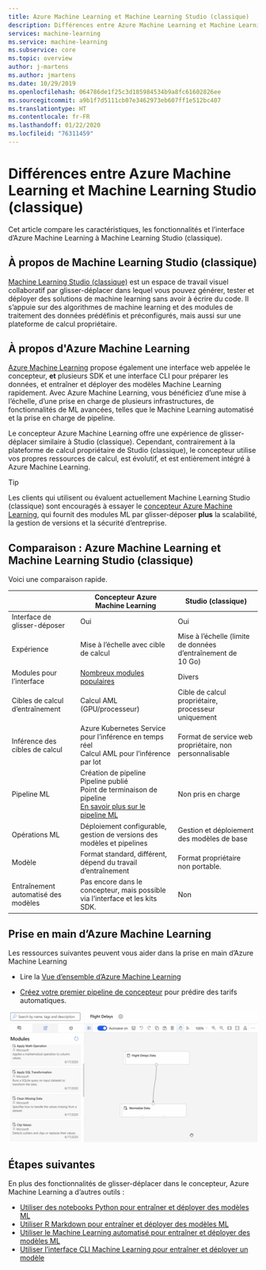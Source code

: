 ```yaml
---
title: Azure Machine Learning et Machine Learning Studio (classique)
description: Différences entre Azure Machine Learning et Machine Learning Studio (classique)
services: machine-learning
ms.service: machine-learning
ms.subservice: core
ms.topic: overview
author: j-martens
ms.author: jmartens
ms.date: 10/29/2019
ms.openlocfilehash: 064786de1f25c3d185984534b9a8fc61602826ee
ms.sourcegitcommit: a9b1f7d5111cb07e3462973eb607ff1e512bc407
ms.translationtype: HT
ms.contentlocale: fr-FR
ms.lasthandoff: 01/22/2020
ms.locfileid: "76311459"
---
```

# <a name="how-azure-machine-learning-differs-from-machine-learning-studio-classic"></a>Différences entre Azure Machine Learning et Machine Learning Studio (classique)

Cet article compare les caractéristiques, les fonctionnalités et l’interface d’Azure Machine Learning à Machine Learning Studio (classique). 

## <a name="about-machine-learning-studio-classic"></a>À propos de Machine Learning Studio (classique)
[Machine Learning Studio (classique)](studio/what-is-ml-studio.md) est un espace de travail visuel collaboratif par glisser-déplacer dans lequel vous pouvez générer, tester et déployer des solutions de machine learning sans avoir à écrire du code. Il s’appuie sur des algorithmes de machine learning et des modules de traitement des données prédéfinis et préconfigurés, mais aussi sur une plateforme de calcul propriétaire.

## <a name="about-azure-machine-learning"></a>À propos d'Azure Machine Learning

[Azure Machine Learning](overview-what-is-azure-ml.md) propose également une interface web appelée le concepteur, **et** plusieurs SDK et une interface CLI pour préparer les données, et entraîner et déployer des modèles Machine Learning rapidement. Avec Azure Machine Learning, vous bénéficiez d’une mise à l’échelle, d’une prise en charge de plusieurs infrastructures, de fonctionnalités de ML avancées, telles que le Machine Learning automatisé et la prise en charge de pipeline.

Le concepteur Azure Machine Learning offre une expérience de glisser-déplacer similaire à Studio (classique). Cependant, contrairement à la plateforme de calcul propriétaire de Studio (classique), le concepteur utilise vos propres ressources de calcul, est évolutif, et est entièrement intégré à Azure Machine Learning.  

> [!TIP]
> Les clients qui utilisent ou évaluent actuellement Machine Learning Studio (classique) sont encouragés à essayer le [concepteur Azure Machine Learning](https://docs.microsoft.com/azure/machine-learning/concept-designer), qui fournit des modules ML par glisser-déposer __plus__ la scalabilité, la gestion de versions et la sécurité d’entreprise.

## <a name="comparison-azure-machine-learning-vs-machine-learning-studio-classic"></a>Comparaison : Azure Machine Learning et Machine Learning Studio (classique)

Voici une comparaison rapide.

||  Concepteur Azure Machine Learning|Studio (classique) |
|---| --- | --- | 
|Interface de glisser-déposer| Oui | Oui|
|Expérience| Mise à l’échelle avec cible de calcul|Mise à l’échelle (limite de données d’entraînement de 10 Go) | 
|Modules pour l’interface| [Nombreux modules populaires](algorithm-module-reference/module-reference.md) | Divers |
|Cibles de calcul d’entraînement| Calcul AML (GPU/processeur)|Cible de calcul propriétaire, processeur uniquement|
|Inférence des cibles de calcul| Azure Kubernetes Service pour l’inférence en temps réel <br/>Calcul AML pour l’inférence par lot|Format de service web propriétaire, non personnalisable | 
|Pipeline ML| Création de pipeline <br/> Pipeline publié <br/> Point de terminaison de pipeline <br/> [En savoir plus sur le pipeline ML](concept-ml-pipelines.md)|Non pris en charge | 
|Opérations ML| Déploiement configurable, gestion de versions des modèles et pipelines|Gestion et déploiement des modèles de base | 
|Modèle| Format standard, différent, dépend du travail d’entraînement|Format propriétaire non portable.| 
|Entraînement automatisé des modèles|Pas encore dans le concepteur, mais possible via l’interface et les kits SDK.| Non | 

## <a name="get-started-with-azure-machine-learning"></a>Prise en main d’Azure Machine Learning

Les ressources suivantes peuvent vous aider dans la prise en main d’Azure Machine Learning

- Lire la [Vue d’ensemble d’Azure Machine Learning](tutorial-first-experiment-automated-ml.md) 

- [Créez votre premier pipeline de concepteur](tutorial-designer-automobile-price-train-score.md) pour prédire des tarifs automatiques.

![Exemple de concepteur Azure Machine Learning](media/concept-designer/designer-drag-and-drop.gif)

## <a name="next-steps"></a>Étapes suivantes

En plus des fonctionnalités de glisser-déplacer dans le concepteur, Azure Machine Learning a d’autres outils :  
  + [Utiliser des notebooks Python pour entraîner et déployer des modèles ML](tutorial-1st-experiment-sdk-setup.md)
  + [Utiliser R Markdown pour entraîner et déployer des modèles ML](tutorial-1st-r-experiment.md) 
  + [Utiliser le Machine Learning automatisé pour entraîner et déployer des modèles ML](tutorial-designer-automobile-price-train-score.md) 
  + [Utiliser l’interface CLI Machine Learning pour entraîner et déployer un modèle](tutorial-train-deploy-model-cli.md)


